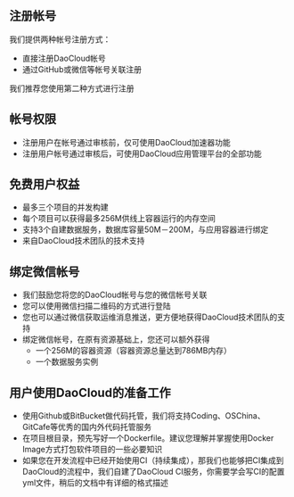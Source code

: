 ## 注册帐号

我们提供两种帐号注册方式：

- 直接注册DaoCloud帐号
- 通过GitHub或微信等帐号关联注册

我们推荐您使用第二种方式进行注册

## 帐号权限

- 注册用户在帐号通过审核前，仅可使用DaoCloud加速器功能
- 注册用户帐号通过审核后，可使用DaoCloud应用管理平台的全部功能

## 免费用户权益

- 最多三个项目的并发构建
- 每个项目可以获得最多256M供线上容器运行的内存空间
- 支持3个自建数据服务，数据库容量50M－200M，与应用容器进行绑定
- 来自DaoCloud技术团队的技术支持

## 绑定微信帐号

- 我们鼓励您将您的DaoCloud帐号与您的微信帐号关联
- 您可以使用微信扫描二维码的方式进行登陆
- 您也可以通过微信获取运维消息推送，更方便地获得DaoCloud技术团队的支持
- 绑定微信帐号，在原有资源基础上，您还可以额外获得
   - 一个256M的容器资源（容器资源总量达到786MB内存）
   - 一个数据服务实例

## 用户使用DaoCloud的准备工作

- 使用Github或BitBucket做代码托管，我们将支持Coding、OSChina、GitCafe等优秀的国内外代码托管服务
- 在项目根目录，预先写好一个Dockerfile。建议您理解并掌握使用Docker Image方式打包软件项目的一些必要知识
- 如果您在开发流程中已经开始使用CI（持续集成），那我们也能够把CI集成到DaoCloud的流程中，我们自建了DaoCloud CI服务，你需要学会写CI的配置yml文件，稍后的文档中有详细的格式描述
